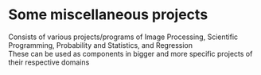 # Some miscellaneous projects

Consists of various projects/programs of Image Processing, Scientific Programming, Probability and Statistics, and Regression  
These can be used as components in bigger and more specific projects of their respective domains
